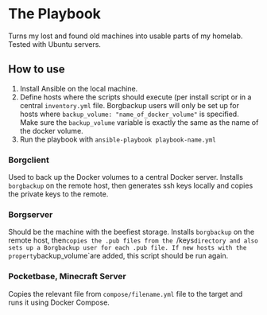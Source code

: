 # The Playbook
Turns my lost and found old machines into usable parts of my homelab. Tested with Ubuntu servers.

## How to use
1. Install Ansible on the local machine.
2. Define hosts where the scripts should execute (per install script or in a central `inventory.yml` file. Borgbackup users will only be set up for hosts where `backup_volume: "name_of_docker_volume"` is specified. Make sure the `backup_volume` variable is exactly the same as the name of the docker volume.
3. Run the playbook with `ansible-playbook playbook-name.yml`

### Borgclient
Used to back up the Docker volumes to a central Docker server. Installs `borgbackup` on the remote host, then generates ssh keys locally and copies the private keys to the remote.

### Borgserver
Should be the machine with the beefiest storage. Installs `borgbackup` on the remote host, then`copies the .pub files from the `/keys` directory and also sets up a Borgbackup user for each .pub file. If new hosts with the property `backup_volume`are added, this script should be run again.

### Pocketbase, Minecraft Server
Copies the relevant file from `compose/filename.yml` file to the target and runs it using Docker Compose.
